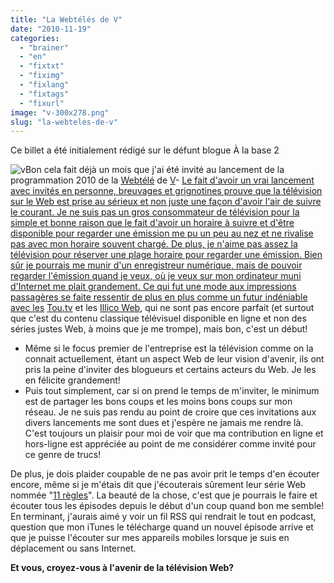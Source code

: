 ```yaml
---
title: "La Webtélés de V"
date: "2010-11-19"
categories: 
  - "brainer"
  - "en"
  - "fixtxt"
  - "fiximg"
  - "fixlang"
  - "fixtags"
  - "fixurl"
image: "v-300x278.png"
slug: "la-webteles-de-v"
---
```


Ce billet a été initialement rédigé sur le défunt blogue À la base 2

![](images/v-300x278.png "v")Bon cela fait déjà un mois que j'ai été invité au lancement de la programmation 2010 de la [Webtélé](https://vtele.ca/webteles/ "Site Web de la Webtélé de V") de [V](https://vtele.ca/ "Site Web de V")- [Le fait d'avoir un vrai lancement avec invités en personne, breuvages et grignotines prouve que la télévision sur le Web est prise au sérieux et non juste une façon d'avoir l'air de suivre le courant. Je ne suis pas un gros consommateur de télévision pour la simple et bonne raison que le fait d'avoir un horaire à suivre et d'être disponible pour regarder une émission me pu un peu au nez et ne rivalise pas avec mon horaire souvent chargé. De plus, je n'aime pas assez la télévision pour réserver une plage horaire pour regarder une émission. Bien sûr je pourrais me munir d'un enregistreur numérique, mais de pouvoir regarder l'émission quand je veux, où je veux sur mon ordinateur muni d'Internet me plait grandement. Ce qui fut une mode aux impressions passagères se faite ressentir de plus en plus comme un futur indéniable avec les](https://vtele.ca/ "Site Web de V") [Tou.tv](https://tou.tv/ "Site Web de Tou.Tv") et les [Illico Web](https://illicoweb.videotron.com/illicoweb/accueil "Site Web de Illico Web"), qui ne sont pas encore parfait (et surtout que c'est du contenu classique télévisuel disponible en ligne et non des séries justes Web, à moins que je me trompe), mais bon, c'est un début!
- Même si le focus premier de l'entreprise est la télévision comme on la connait actuellement, étant un aspect Web de leur vision d'avenir, ils ont pris la peine d'inviter des blogueurs et certains acteurs du Web. Je les en félicite grandement!
- Puis tout simplement, car si on prend le temps de m'inviter, le minimum est de partager les bons coups et les moins bons coups sur mon réseau. Je ne suis pas rendu au point de croire que ces invitations aux divers lancements me sont dues et j'espère ne jamais me rendre là.  C'est toujours un plaisir pour moi de voir que ma contribution en ligne et hors-ligne est appréciée au point de me considérer comme invité pour ce genre de trucs!

De plus, je dois plaider coupable de ne pas avoir prit le temps d'en écouter encore, même si je m'étais dit que j'écouterais sûrement leur série Web nommée "[11 règles](https://vtele.ca/videos/11-regles/ "Site Web de la série 11 règles")". La beauté de la chose, c'est que je pourrais le faire et écouter tous les épisodes depuis le début d'un coup quand bon me semble! En terminant, j'aurais aimé y voir un fil RSS qui rendrait le tout en podcast, question que mon iTunes le télécharge quand un nouvel épisode arrive et que je puisse l'écouter sur mes appareils mobiles lorsque je suis en déplacement ou sans Internet.

**Et vous, croyez-vous à l'avenir de la télévision Web?**
